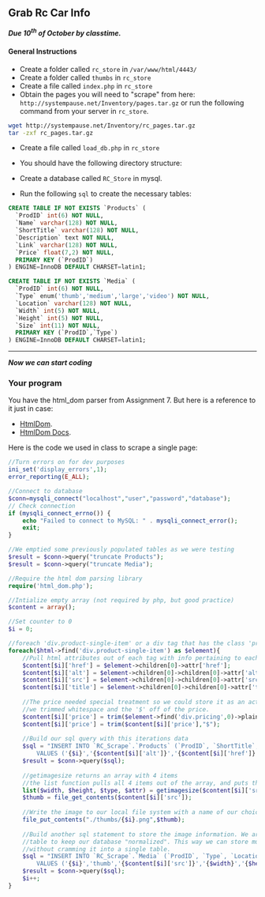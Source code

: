 ## Grab Rc Car Info
___Due 10<sup>th</sup> of October by classtime.___

#### General Instructions

- Create a folder called `rc_store` in `/var/www/html/4443/`
- Create a folder called `thumbs` in `rc_store`
- Create a file called `index.php` in `rc_store`
- Obtain the pages you will need to "scrape" from here: `http://systempause.net/Inventory/pages.tar.gz` or run the following command from your server in `rc_store`.

```bash
wget http://systempause.net/Inventory/rc_pages.tar.gz
tar -zxf rc_pages.tar.gz
```
- Create a file called `load_db.php` in `rc_store`
- You should have the following directory structure:



- Create a database called `RC_Store` in mysql.
- Run the following `sql` to create the necessary tables:

```sql
CREATE TABLE IF NOT EXISTS `Products` (
  `ProdID` int(6) NOT NULL,
  `Name` varchar(128) NOT NULL,
  `ShortTitle` varchar(128) NOT NULL,
  `Description` text NOT NULL,
  `Link` varchar(128) NOT NULL,
  `Price` float(7,2) NOT NULL,
  PRIMARY KEY (`ProdID`)
) ENGINE=InnoDB DEFAULT CHARSET=latin1;

CREATE TABLE IF NOT EXISTS `Media` (
  `ProdID` int(6) NOT NULL,
  `Type` enum('thumb','medium','large','video') NOT NULL,
  `Location` varchar(128) NOT NULL,
  `Width` int(5) NOT NULL,
  `Height` int(5) NOT NULL,
  `Size` int(11) NOT NULL,
  PRIMARY KEY (`ProdID`,`Type`)
) ENGINE=InnoDB DEFAULT CHARSET=latin1;
```

-----

___Now we can start coding___

### Your program

You have the html_dom parser from Assignment 7. But here is a reference to it just in case:

- [HtmlDom](http://simplehtmldom.sourceforge.net/). 
- [HtmlDom Docs](http://simplehtmldom.sourceforge.net/manual.htm).

Here is the code we used in class to scrape a single page:

```php
//Turn errors on for dev purposes
ini_set('display_errors',1);  
error_reporting(E_ALL);

//Connect to database
$conn=mysqli_connect("localhost","user","password","database");
// Check connection
if (mysqli_connect_errno()) {
	echo "Failed to connect to MySQL: " . mysqli_connect_error();
	exit;
}

//We emptied some previously populated tables as we were testing
$result = $conn->query("truncate Products");
$result = $conn->query("truncate Media");

//Require the html dom parsing library
require('html_dom.php');

//Intialize empty array (not required by php, but good practice)
$content = array();

//Set counter to 0
$i = 0;

//foreach 'div.product-single-item' or a div tag that has the class 'product-single-item'
foreach($html->find('div.product-single-item') as $element){
	//Pull html attributes out of each tag with info pertaining to each product
	$content[$i]['href'] = $element->children[0]->attr['href'];
	$content[$i]['alt'] = $element->children[0]->children[0]->attr['alt'];
	$content[$i]['src'] = $element->children[0]->children[0]->attr['src'];
	$content[$i]['title'] = $element->children[0]->children[0]->attr['title'];
	
	//The price needed special treatment so we could store it as an actual "float", so 
	//we trimmed whitespace and the '$' off of the price.
	$content[$i]['price'] = trim($element->find('div.pricing',0)->plaintext);
	$content[$i]['price'] = trim($content[$i]['price'],"$");
	
	//Build our sql query with this iterations data
	$sql = "INSERT INTO `RC_Scrape`.`Products` (`ProdID`, `ShortTitle`, `Link`, `Price`) 
		VALUES ('{$i}','{$content[$i]['alt']}','{$content[$i]['href']}','{$content[$i]['price']}')";
	$result = $conn->query($sql);
	
	//getimagesize returns an array with 4 items
	//the list function pulls all 4 items out of the array, and puts them into variable names 
	list($width, $height, $type, $attr) = getimagesize($content[$i]['src']);
	$thumb = file_get_contents($content[$i]['src']);
	
	//Write the image to our local file system with a name of our choice
	file_put_contents("./thumbs/{$i}.png",$thumb);
	
	//Build another sql statement to store the image information. We are storing the image in a seperate
	//table to keep our database "normalized". This way we can store multiple images for a single product
	//without cramming it into a single table.
	$sql = "INSERT INTO `RC_Scrape`.`Media` (`ProdID`, `Type`, `Location`, `Width`,`Height`,`Size`) 
		VALUES ('{$i}','thumb','{$content[$i]['src']}','{$width}','{$height}','0')";
	$result = $conn->query($sql);
	$i++;
}

```


[1]: https://cdn1.iconfinder.com/data/icons/stilllife/24x24/filesystems/gnome-fs-directory.png
[2]: http://png-2.findicons.com/files/icons/2360/spirit20/20/file_php.png
[3]: http://www.lecollagiste.com/collanews/themes/lilina/web/media/folder.gif
[4]: http://rs.tudelft.nl/~rlindenbergh/publications/html.gif
[5]: https://cdn4.iconfinder.com/data/icons/spirit20/file-css.png
[6]: https://cdn4.iconfinder.com/data/icons/spirit20/file-js.png


